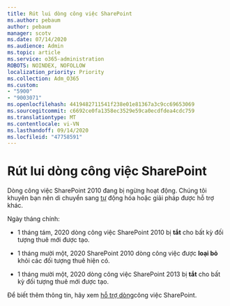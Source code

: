 ```yaml
---
title: Rút lui dòng công việc SharePoint
ms.author: pebaum
author: pebaum
manager: scotv
ms.date: 07/14/2020
ms.audience: Admin
ms.topic: article
ms.service: o365-administration
ROBOTS: NOINDEX, NOFOLLOW
localization_priority: Priority
ms.collection: Adm_O365
ms.custom:
- "5900"
- "9003071"
ms.openlocfilehash: 4419482711541f238e01e81367a3c9cc69653069
ms.sourcegitcommit: c6692ce0fa1358ec3529e59ca0ecdfdea4cdc759
ms.translationtype: MT
ms.contentlocale: vi-VN
ms.lasthandoff: 09/14/2020
ms.locfileid: "47758591"
---
```

# <a name="sharepoint-workflows-retiring"></a>Rút lui dòng công việc SharePoint

Dòng công việc SharePoint 2010 đang bị ngừng hoạt động. Chúng tôi khuyên bạn nên di chuyển sang [tự](https://docs.microsoft.com/power-automate/getting-started) động hóa hoặc giải pháp được hỗ trợ khác. 

Ngày tháng chính:

- 1 tháng tám, 2020 dòng công việc SharePoint 2010 bị **tắt** cho bất kỳ đối tượng thuê mới được tạo.

- 1 tháng mười một, 2020 SharePoint 2010 dòng công việc được **loại bỏ** khỏi các đối tượng thuê hiện có.

- 1 tháng mười một, 2020 dòng công việc SharePoint 2013 bị **tắt** cho bất kỳ đối tượng thuê mới được tạo.

Để biết thêm thông tin, hãy xem [hỗ trợ dòng](https://aka.ms/sp-workflows-support)công việc SharePoint.